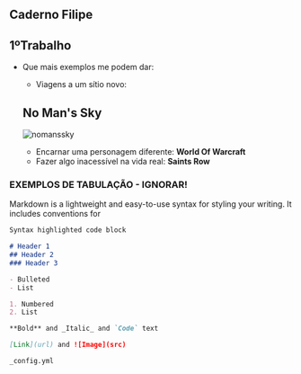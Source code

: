 ## Caderno Filipe

## 1ºTrabalho
- Que mais exemplos me podem dar:
  - Viagens a um sítio novo: 
  ## No Man's Sky
  ![nomanssky](https://user-images.githubusercontent.com/46561409/138929312-655aaf3b-500d-40f5-b0ea-821c01fb5c35.jpg)

  - Encarnar uma personagem diferente: **World Of Warcraft**
  - Fazer algo inacessível na vida real: **Saints Row**

### EXEMPLOS DE TABULAÇÃO - IGNORAR!

Markdown is a lightweight and easy-to-use syntax for styling your writing. It includes conventions for

```markdown
Syntax highlighted code block

# Header 1
## Header 2
### Header 3

- Bulleted
- List

1. Numbered
2. List

**Bold** and _Italic_ and `Code` text

[Link](url) and ![Image](src)
```

 `_config.yml`
